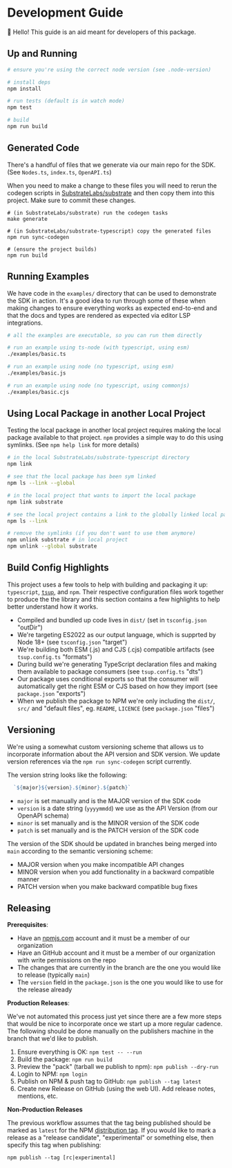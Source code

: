 # Development Guide

👋 Hello! This guide is an aid meant for developers of this package.

## Up and Running

```sh
# ensure you're using the correct node version (see .node-version)

# install deps
npm install

# run tests (default is in watch mode)
npm test

# build
npm run build
```

## Generated Code

There's a handful of files that we generate via our main repo for the SDK. (See `Nodes.ts`, `index.ts`, `OpenAPI.ts`)

When you need to make a change to these files you will need to rerun the codegen scripts in [SubstrateLabs/substrate](https://github.com/SubstrateLabs/substrate)
and then copy them into this project. Make sure to commit these changes.

```#sh
# (in SubstrateLabs/substrate) run the codegen tasks
make generate

# (in SubstrateLabs/substrate-typescript) copy the generated files
npm run sync-codegen

# (ensure the project builds)
npm run build
```

## Running Examples

We have code in the `examples/` directory that can be used to demonstrate the SDK in action. It's a good
idea to run through some of these when making changes to ensure everything works as expected end-to-end
and that the docs and types are rendered as expected via editor LSP integrations.

```sh
# all the examples are executable, so you can run them directly

# run an example using ts-node (with typescript, using esm)
./examples/basic.ts

# run an example using node (no typescript, using esm)
./examples/basic.js

# run an example using node (no typescript, using commonjs)
./examples/basic.cjs
```

## Using Local Package in another Local Project

Testing the local package in another local project requires making the local package available to that project.
`npm` provides a simple way to do this using symlinks. (See `npm help link` for more details)

```sh
# in the local SubstrateLabs/substrate-typescript directory
npm link

# see that the local package has been sym linked
npm ls --link --global

# in the local project that wants to import the local package
npm link substrate

# see the local project contains a link to the globally linked local package
npm ls --link

# remove the symlinks (if you don't want to use them anymore)
npm unlink substrate # in local project
npm unlink --global substrate
```

## Build Config Highlights

This project uses a few tools to help with building and packaging it up: `typescript`, [`tsup`](https://github.com/egoist/tsup), and `npm`.
Their respective configuration files work together to produce the the library and this section contains a few highlights to
help better understand how it works.

* Compiled and bundled up code lives in `dist/` (set in `tsconfig.json` "outDir")
* We're targeting ES2022 as our output language, which is supprted by Node 18+ (see `tsconfig.json` "target")
* We're building both ESM (.js) and CJS (.cjs) compatible artifacts (see `tsup.config.ts` "formats")
* During build we're generating TypeScript declaration files and making them available to package consumers (see `tsup.config.ts` "dts")
* Our package uses conditional exports so that the consumer will automatically get the right ESM or CJS based on how they import (see `package.json` "exports")
* When we publish the package to NPM we're only including the `dist/`, `src/` and "default files", eg. `README`, `LICENCE` (see `package.json` "files")

## Versioning

We're using a somewhat custom versioning scheme that allows us to incorporate information about the API version
and SDK version. We update version references via the `npm run sync-codegen` script currently.

The version string looks like the following:

```js
  `${major}${version}.${minor}.${patch}`
```

* `major` is set manually and is the MAJOR version of the SDK code
* `version` is a date string (`yyyymmdd`) we use as the API Version (from our OpenAPI schema)
* `minor` is set manually and is the MINOR version of the SDK code
* `patch` is set manually and is the PATCH version of the SDK code

The version of the SDK should be updated in branches being merged into `main` according to the semantic versioning scheme:

* MAJOR version when you make incompatible API changes
* MINOR version when you add functionality in a backward compatible manner
* PATCH version when you make backward compatible bug fixes

## Releasing

**Prerequisites**:
* Have an [npmjs.com](https://www.npmjs.com/) account and it must be a member of our organization
* Have an GitHub account and it must be a member of our organization with write permissions on the repo
* The changes that are currently in the branch are the one you would like to release (typically `main`)
* The `version` field in the `package.json` is the one you would like to use for the release already

**Production Releases**:

We've not automated this process just yet since there are a few more steps that would be nice to incorporate once
we start up a more regular cadence. The following should be done manually on the publishers machine in the branch
that we'd like to publish.

1. Ensure everything is OK: `npm test -- --run`
2. Build the package: `npm run build`
3. Preview the "pack" (tarball we publish to npm): `npm publish --dry-run`
5. Login to NPM: `npm login`
6. Publish on NPM & push tag to GitHub: `npm publish --tag latest`
7. Create new Release on GitHub (using the web UI). Add release notes, mentions, etc.

**Non-Production Releases** 

The previous workflow assumes that the tag being published should be marked as `latest` for the NPM
[distribution tag](https://docs.npmjs.com/adding-dist-tags-to-packages). If you would like to mark a release as
a "release candidate", "experimental" or something else, then specify this tag when publishing:

```
npm publish --tag [rc|experimental]
```
